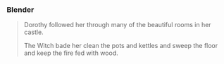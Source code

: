 ### Blender
> Dorothy followed her through many of the beautiful rooms in her castle.
>
> The Witch bade her clean the pots and kettles and sweep the floor and keep the fire fed with wood.